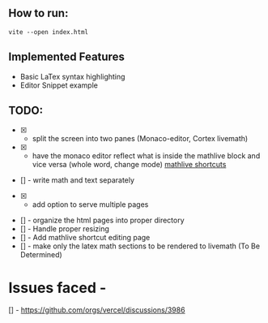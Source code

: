 ##  How to run:
`vite --open index.html`


## Implemented Features
* Basic LaTex syntax highlighting
* Editor Snippet example


## TODO:
* [x] - split the screen into two panes (Monaco-editor, Cortex livemath)
* [x] - have the monaco editor reflect what is inside the mathlive block and vice versa
(whole word, change mode) [mathlive shortcuts](https://cortexjs.io/mathlive/guides/shortcuts/)
* [] - write math and text separately
* [x] - add option to serve multiple pages
* [] - organize the html pages into proper directory
* [] - Handle proper resizing
* [] - Add mathlive shortcut editing page
* [] - make only the latex math sections to be rendered to livemath (To Be Determined)



# Issues faced -
[] - https://github.com/orgs/vercel/discussions/3986
